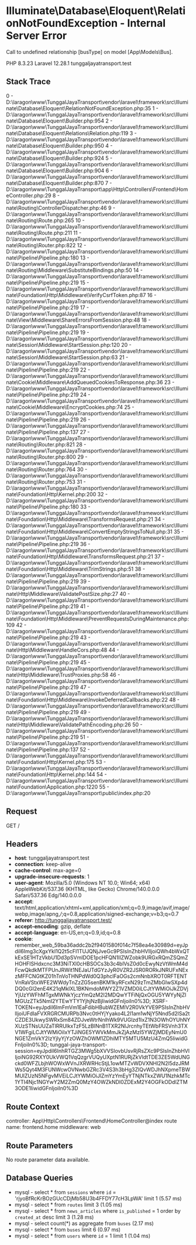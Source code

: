 # Illuminate\Database\Eloquent\RelationNotFoundException - Internal Server Error
Call to undefined relationship [busType] on model [App\Models\Bus].

PHP 8.3.23
Laravel 12.28.1
tunggaljayatransport.test

## Stack Trace

0 - D:\laragon\www\TunggalJayaTransport\vendor\laravel\framework\src\Illuminate\Database\Eloquent\RelationNotFoundException.php:35
1 - D:\laragon\www\TunggalJayaTransport\vendor\laravel\framework\src\Illuminate\Database\Eloquent\Builder.php:954
2 - D:\laragon\www\TunggalJayaTransport\vendor\laravel\framework\src\Illuminate\Database\Eloquent\Relations\Relation.php:119
3 - D:\laragon\www\TunggalJayaTransport\vendor\laravel\framework\src\Illuminate\Database\Eloquent\Builder.php:950
4 - D:\laragon\www\TunggalJayaTransport\vendor\laravel\framework\src\Illuminate\Database\Eloquent\Builder.php:924
5 - D:\laragon\www\TunggalJayaTransport\vendor\laravel\framework\src\Illuminate\Database\Eloquent\Builder.php:904
6 - D:\laragon\www\TunggalJayaTransport\vendor\laravel\framework\src\Illuminate\Database\Eloquent\Builder.php:870
7 - D:\laragon\www\TunggalJayaTransport\app\Http\Controllers\Frontend\HomeController.php:29
8 - D:\laragon\www\TunggalJayaTransport\vendor\laravel\framework\src\Illuminate\Routing\ControllerDispatcher.php:46
9 - D:\laragon\www\TunggalJayaTransport\vendor\laravel\framework\src\Illuminate\Routing\Route.php:265
10 - D:\laragon\www\TunggalJayaTransport\vendor\laravel\framework\src\Illuminate\Routing\Route.php:211
11 - D:\laragon\www\TunggalJayaTransport\vendor\laravel\framework\src\Illuminate\Routing\Router.php:822
12 - D:\laragon\www\TunggalJayaTransport\vendor\laravel\framework\src\Illuminate\Pipeline\Pipeline.php:180
13 - D:\laragon\www\TunggalJayaTransport\vendor\laravel\framework\src\Illuminate\Routing\Middleware\SubstituteBindings.php:50
14 - D:\laragon\www\TunggalJayaTransport\vendor\laravel\framework\src\Illuminate\Pipeline\Pipeline.php:219
15 - D:\laragon\www\TunggalJayaTransport\vendor\laravel\framework\src\Illuminate\Foundation\Http\Middleware\VerifyCsrfToken.php:87
16 - D:\laragon\www\TunggalJayaTransport\vendor\laravel\framework\src\Illuminate\Pipeline\Pipeline.php:219
17 - D:\laragon\www\TunggalJayaTransport\vendor\laravel\framework\src\Illuminate\View\Middleware\ShareErrorsFromSession.php:48
18 - D:\laragon\www\TunggalJayaTransport\vendor\laravel\framework\src\Illuminate\Pipeline\Pipeline.php:219
19 - D:\laragon\www\TunggalJayaTransport\vendor\laravel\framework\src\Illuminate\Session\Middleware\StartSession.php:120
20 - D:\laragon\www\TunggalJayaTransport\vendor\laravel\framework\src\Illuminate\Session\Middleware\StartSession.php:63
21 - D:\laragon\www\TunggalJayaTransport\vendor\laravel\framework\src\Illuminate\Pipeline\Pipeline.php:219
22 - D:\laragon\www\TunggalJayaTransport\vendor\laravel\framework\src\Illuminate\Cookie\Middleware\AddQueuedCookiesToResponse.php:36
23 - D:\laragon\www\TunggalJayaTransport\vendor\laravel\framework\src\Illuminate\Pipeline\Pipeline.php:219
24 - D:\laragon\www\TunggalJayaTransport\vendor\laravel\framework\src\Illuminate\Cookie\Middleware\EncryptCookies.php:74
25 - D:\laragon\www\TunggalJayaTransport\vendor\laravel\framework\src\Illuminate\Pipeline\Pipeline.php:219
26 - D:\laragon\www\TunggalJayaTransport\vendor\laravel\framework\src\Illuminate\Pipeline\Pipeline.php:137
27 - D:\laragon\www\TunggalJayaTransport\vendor\laravel\framework\src\Illuminate\Routing\Router.php:821
28 - D:\laragon\www\TunggalJayaTransport\vendor\laravel\framework\src\Illuminate\Routing\Router.php:800
29 - D:\laragon\www\TunggalJayaTransport\vendor\laravel\framework\src\Illuminate\Routing\Router.php:764
30 - D:\laragon\www\TunggalJayaTransport\vendor\laravel\framework\src\Illuminate\Routing\Router.php:753
31 - D:\laragon\www\TunggalJayaTransport\vendor\laravel\framework\src\Illuminate\Foundation\Http\Kernel.php:200
32 - D:\laragon\www\TunggalJayaTransport\vendor\laravel\framework\src\Illuminate\Pipeline\Pipeline.php:180
33 - D:\laragon\www\TunggalJayaTransport\vendor\laravel\framework\src\Illuminate\Foundation\Http\Middleware\TransformsRequest.php:21
34 - D:\laragon\www\TunggalJayaTransport\vendor\laravel\framework\src\Illuminate\Foundation\Http\Middleware\ConvertEmptyStringsToNull.php:31
35 - D:\laragon\www\TunggalJayaTransport\vendor\laravel\framework\src\Illuminate\Pipeline\Pipeline.php:219
36 - D:\laragon\www\TunggalJayaTransport\vendor\laravel\framework\src\Illuminate\Foundation\Http\Middleware\TransformsRequest.php:21
37 - D:\laragon\www\TunggalJayaTransport\vendor\laravel\framework\src\Illuminate\Foundation\Http\Middleware\TrimStrings.php:51
38 - D:\laragon\www\TunggalJayaTransport\vendor\laravel\framework\src\Illuminate\Pipeline\Pipeline.php:219
39 - D:\laragon\www\TunggalJayaTransport\vendor\laravel\framework\src\Illuminate\Http\Middleware\ValidatePostSize.php:27
40 - D:\laragon\www\TunggalJayaTransport\vendor\laravel\framework\src\Illuminate\Pipeline\Pipeline.php:219
41 - D:\laragon\www\TunggalJayaTransport\vendor\laravel\framework\src\Illuminate\Foundation\Http\Middleware\PreventRequestsDuringMaintenance.php:109
42 - D:\laragon\www\TunggalJayaTransport\vendor\laravel\framework\src\Illuminate\Pipeline\Pipeline.php:219
43 - D:\laragon\www\TunggalJayaTransport\vendor\laravel\framework\src\Illuminate\Http\Middleware\HandleCors.php:48
44 - D:\laragon\www\TunggalJayaTransport\vendor\laravel\framework\src\Illuminate\Pipeline\Pipeline.php:219
45 - D:\laragon\www\TunggalJayaTransport\vendor\laravel\framework\src\Illuminate\Http\Middleware\TrustProxies.php:58
46 - D:\laragon\www\TunggalJayaTransport\vendor\laravel\framework\src\Illuminate\Pipeline\Pipeline.php:219
47 - D:\laragon\www\TunggalJayaTransport\vendor\laravel\framework\src\Illuminate\Foundation\Http\Middleware\InvokeDeferredCallbacks.php:22
48 - D:\laragon\www\TunggalJayaTransport\vendor\laravel\framework\src\Illuminate\Pipeline\Pipeline.php:219
49 - D:\laragon\www\TunggalJayaTransport\vendor\laravel\framework\src\Illuminate\Http\Middleware\ValidatePathEncoding.php:26
50 - D:\laragon\www\TunggalJayaTransport\vendor\laravel\framework\src\Illuminate\Pipeline\Pipeline.php:219
51 - D:\laragon\www\TunggalJayaTransport\vendor\laravel\framework\src\Illuminate\Pipeline\Pipeline.php:137
52 - D:\laragon\www\TunggalJayaTransport\vendor\laravel\framework\src\Illuminate\Foundation\Http\Kernel.php:175
53 - D:\laragon\www\TunggalJayaTransport\vendor\laravel\framework\src\Illuminate\Foundation\Http\Kernel.php:144
54 - D:\laragon\www\TunggalJayaTransport\vendor\laravel\framework\src\Illuminate\Foundation\Application.php:1220
55 - D:\laragon\www\TunggalJayaTransport\public\index.php:20

## Request

GET /

## Headers

* **host**: tunggaljayatransport.test
* **connection**: keep-alive
* **cache-control**: max-age=0
* **upgrade-insecure-requests**: 1
* **user-agent**: Mozilla/5.0 (Windows NT 10.0; Win64; x64) AppleWebKit/537.36 (KHTML, like Gecko) Chrome/140.0.0.0 Safari/537.36 Edg/140.0.0.0
* **accept**: text/html,application/xhtml+xml,application/xml;q=0.9,image/avif,image/webp,image/apng,*/*;q=0.8,application/signed-exchange;v=b3;q=0.7
* **referer**: http://tunggaljayatransport.test/
* **accept-encoding**: gzip, deflate
* **accept-language**: en-US,en;q=0.9,id;q=0.8
* **cookie**: remember_web_59ba36addc2b2f9401580f014c7f58ea4e30989d=eyJpdiI6Img3cXgxYkI1Q2t5cFI1TUJQNjJveGc9PSIsInZhbHVlIjoiQWh4bWxQTkExSE1HTzVkbU1Dd3pSVmlDOE1pcHFQN1lIZWZobk9URGxRQmZSQmZHOHFISHdxcnc3M3NiTXl0cHBSOCs3b3c4blVsZ0d0cEwyNzVtWmM4dFcwQkdkMTFPUnJRWit1NEJaUTdGYzJyR0VZR2JSR0RORkJNRUFxNExzMFFCNGtKZ01hTnVoTHNPdWd0Q3phclFaOGs2cmNnbXROT0RFTENTVnRaVStxWFE2WWdyTnZzZG5senBKM1kyRFcxN29zTmZMbGIwSXp4dDQ0cGI2enE4K21qMklXL1BKNmdoMWY2Z1VZMD0iLCJtYWMiOiJkZDVjYjUzYWFhMTgxMWNkYjczYmQzM2I2MDQwYTFiNjQxOGU5YWYyNjZlMGUzZTk5NmI2YTEwYTY1YjhjNzBjIiwidGFnIjoiIn0%3D; XSRF-TOKEN=eyJpdiI6ImFmVm1EaFdibHBubWZEMlV2R0VkYVE9PSIsInZhbHVlIjoiUFdIaFVXRGRCMURPb3Nvc0tHYjYyako4L2l1am1wNjY5Nnd5d2lSa2tCZDE3UkwySWRxSm84ZDJveWtrNnlhWk9VUGlzd1IxZ1N3OWhOYUhNYXUzSTNsUUZaTlRRUlkxTzF5LzBINnB1TXR2NlJrcnhyTEtWbFRSVnh3TXV1WFgiLCJtYWMiOiIxYTJiNGE5YWVkMmJkZjAzMzI5YWZjMDEyNmU0NGE1ZmVkY2IzYjIyYjYzOWZhOWM1ZDhiMTY5MTU5MzU4ZmQ5IiwidGFnIjoiIn0%3D; tunggal-jaya-transport-session=eyJpdiI6InhRTGZ3MWg5bXVVSlovbUsvRjRsZXc9PSIsInZhbHVlIjoiNG92RXY0UkVWQ1VqQzgrVUQyUXptN1RURjZkVldtTDE3ZE5WdUNGckd0WFZLbjhWOWxWVnJXRWRHcStjL1owMTZvWDVXNHl2N2l5dzJRMWs5Qyt4M3FUNWcwOVNwbGZRc3V4S3h3bHg3ZlQvWDJhNXpmeTBWMUlZUzN5NFgvMVEiLCJtYWMiOiJlZmYzYmEyYTNjNTkxZWU1NzhkMTc1YTI4Njc1NGYwY2M2ZmQ0MzY4OWZkNDI0ZDExM2Y4OGFkODdlZTM3ODE1IiwidGFnIjoiIn0%3D

## Route Context

controller: App\Http\Controllers\Frontend\HomeController@index
route name: frontend.home
middleware: web

## Route Parameters

No route parameter data available.

## Database Queries

* mysql - select * from `sessions` where `id` = 'rjyoBfRcKrBOzGUcCDjMb58U3b4FFDY77cH3LpWA' limit 1 (5.57 ms)
* mysql - select * from `routes` limit 3 (1.05 ms)
* mysql - select * from `news_articles` where `is_published` = 1 order by `created_at` desc limit 3 (1.28 ms)
* mysql - select count(*) as aggregate from `buses` (2.17 ms)
* mysql - select * from `buses` limit 6 (0.97 ms)
* mysql - select * from `users` where `id` = 1 limit 1 (1.04 ms)
